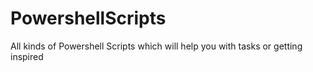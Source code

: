 # PowershellScripts
All kinds of Powershell Scripts which will help you with tasks or getting inspired
